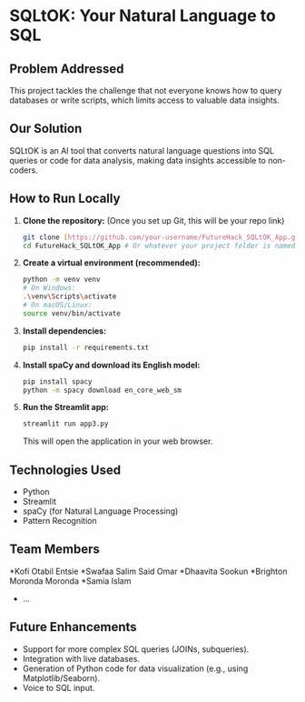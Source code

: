 # SQLtOK: Your Natural Language to SQL

## Problem Addressed
This project tackles the challenge that not everyone knows how to query databases or write scripts, which limits access to valuable data insights.

## Our Solution
SQLtOK is an AI tool that converts natural language questions into SQL queries or code for data analysis, making data insights accessible to non-coders.

## How to Run Locally

1.  **Clone the repository:** (Once you set up Git, this will be your repo link)
    ```bash
    git clone [https://github.com/your-username/FutureHack_SQLtOK_App.git](https://github.com/your-username/FutureHack_SQLtOK_App.git)
    cd FutureHack_SQLtOK_App # Or whatever your project folder is named
    ```
2.  **Create a virtual environment (recommended):**
    ```bash
    python -m venv venv
    # On Windows:
    .\venv\Scripts\activate
    # On macOS/Linux:
    source venv/bin/activate
    ```
3.  **Install dependencies:**
    ```bash
    pip install -r requirements.txt
    ```
4.  **Install spaCy and download its English model:**
    ```bash
    pip install spacy
    python -m spacy download en_core_web_sm
    ```
5.  **Run the Streamlit app:**
    ```bash
    streamlit run app3.py
    ```
    This will open the application in your web browser.

## Technologies Used
* Python
* Streamlit
* spaCy (for Natural Language Processing)
* Pattern Recognition

## Team Members
*Kofi Otabil Entsie
*Swafaa Salim Said Omar
*Dhaavita Sookun
*Brighton Moronda Moronda
*Samia Islam
* ...

## Future Enhancements
* Support for more complex SQL queries (JOINs, subqueries).
* Integration with live databases.
* Generation of Python code for data visualization (e.g., using Matplotlib/Seaborn).
* Voice to SQL input.